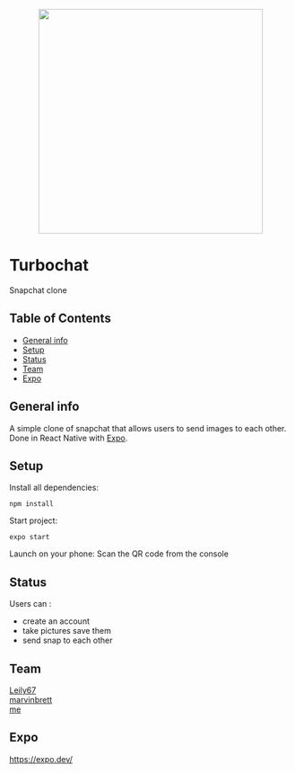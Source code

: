 <p align="center">
  <img src="https://zupimages.net/up/22/21/ppml.png" heigth="400" width="400" />
</p>

# Turbochat
Snapchat clone
## Table of Contents

* [General info](#general-info)
* [Setup](#setup)
* [Status](#status)
* [Team](#team)
* [Expo](#expo)


## General info
A simple clone of snapchat that allows users to send images to each other.<br />
Done in React Native with [Expo](#expo).


## Setup
Install all dependencies:
```shell
npm install
```
Start project:
``` shell
expo start
```
Launch on your phone:
Scan the QR code from the console

## Status
Users can : 

* create an account
* take pictures save them
* send snap to each other

## Team

[Leily67](https://github.com/Leily67 "Leily67")<br />
[marvinbrett](https://github.com/marvinbrett "marvinbrett")<br />
[me](https://github.com/Ph-lo "me")

## Expo
https://expo.dev/
